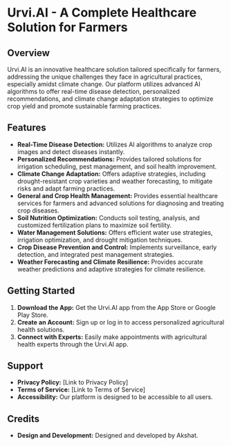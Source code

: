 # Urvi.AI - A Complete Healthcare Solution for Farmers

## Overview
Urvi.AI is an innovative healthcare solution tailored specifically for farmers, addressing the unique challenges they face in agricultural practices, especially amidst climate change. Our platform utilizes advanced AI algorithms to offer real-time disease detection, personalized recommendations, and climate change adaptation strategies to optimize crop yield and promote sustainable farming practices.

## Features
- **Real-Time Disease Detection:** Utilizes AI algorithms to analyze crop images and detect diseases instantly.
- **Personalized Recommendations:** Provides tailored solutions for irrigation scheduling, pest management, and soil health improvement.
- **Climate Change Adaptation:** Offers adaptive strategies, including drought-resistant crop varieties and weather forecasting, to mitigate risks and adapt farming practices.
- **General and Crop Health Management:** Provides essential healthcare services for farmers and advanced solutions for diagnosing and treating crop diseases.
- **Soil Nutrition Optimization:** Conducts soil testing, analysis, and customized fertilization plans to maximize soil fertility.
- **Water Management Solutions:** Offers efficient water use strategies, irrigation optimization, and drought mitigation techniques.
- **Crop Disease Prevention and Control:** Implements surveillance, early detection, and integrated pest management strategies.
- **Weather Forecasting and Climate Resilience:** Provides accurate weather predictions and adaptive strategies for climate resilience.

## Getting Started
1. **Download the App:** Get the Urvi.AI app from the App Store or Google Play Store.
2. **Create an Account:** Sign up or log in to access personalized agricultural health solutions.
3. **Connect with Experts:** Easily make appointments with agricultural health experts through the Urvi.AI app.

## Support
- **Privacy Policy:** [Link to Privacy Policy]
- **Terms of Service:** [Link to Terms of Service]
- **Accessibility:** Our platform is designed to be accessible to all users.

## Credits
- **Design and Development:** Designed and developed by Akshat.

